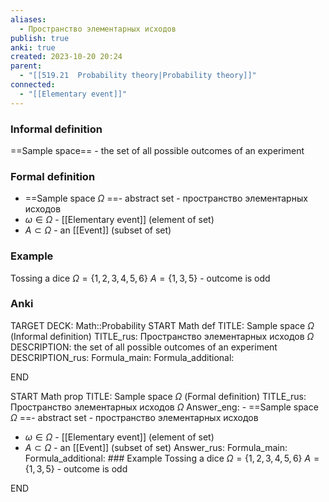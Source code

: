 ```yaml
---
aliases:
  - Пространство элементарных исходов
publish: true
anki: true
created: 2023-10-20 20:24
parent:
  - "[[519.21  Probability theory|Probability theory]]"
connected:
  - "[[Elementary event]]"
---
```

### Informal definition
==Sample space== - the set of all possible outcomes of an experiment

### Formal definition
- ==Sample space $\Omega$ ==- abstract set - пространство элементарных исходов
- $\omega \in \Omega$ - [[Elementary event]] (element of set)
- $A \subset \Omega$ - an [[Event]] (subset of set)

### Example
Tossing a dice
$\Omega = \{1, 2, 3, 4, 5, 6\}$
$A = \{1, 3, 5\}$ - outcome is odd


### Anki
TARGET DECK: Math::Probability
START
Math def
TITLE: Sample space $\Omega$ 
(Informal definition)
TITLE_rus: Пространство элементарных исходов $\Omega$
DESCRIPTION: the set of all possible outcomes of an experiment
DESCRIPTION_rus: 
Formula_main: 
Formula_additional: 
<!--ID: 1697972538023-->
END

START
Math prop
TITLE: Sample space $\Omega$ 
(Formal definition)
TITLE_rus: Пространство элементарных исходов $\Omega$
Answer_eng: - ==Sample space $\Omega$ ==- abstract set - пространство элементарных исходов
- $\omega \in \Omega$ - [[Elementary event]] (element of set)
- $A \subset \Omega$ - an [[Event]] (subset of set)
Answer_rus: 
Formula_main: 
Formula_additional: ### Example
Tossing a dice
$\Omega = \{1, 2, 3, 4, 5, 6\}$
$A = \{1, 3, 5\}$ - outcome is odd
<!--ID: 1697972538037-->
END